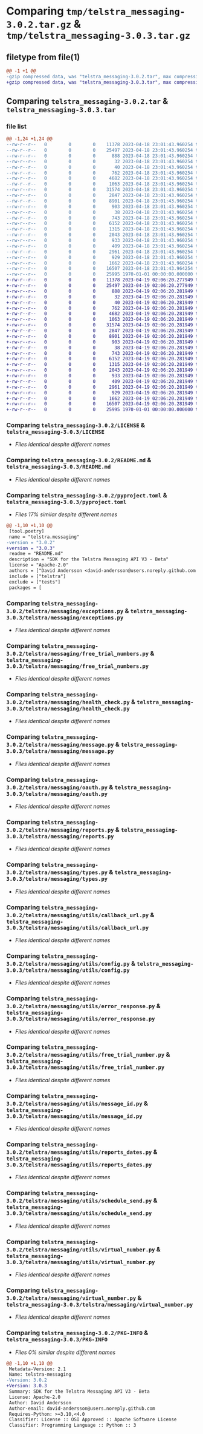 # Comparing `tmp/telstra_messaging-3.0.2.tar.gz` & `tmp/telstra_messaging-3.0.3.tar.gz`

## filetype from file(1)

```diff
@@ -1 +1 @@
-gzip compressed data, was "telstra_messaging-3.0.2.tar", max compression
+gzip compressed data, was "telstra_messaging-3.0.3.tar", max compression
```

## Comparing `telstra_messaging-3.0.2.tar` & `telstra_messaging-3.0.3.tar`

### file list

```diff
@@ -1,24 +1,24 @@
--rw-r--r--   0        0        0    11378 2023-04-18 23:01:43.960254 telstra_messaging-3.0.2/LICENSE
--rw-r--r--   0        0        0    25497 2023-04-18 23:01:43.960254 telstra_messaging-3.0.2/README.md
--rw-r--r--   0        0        0      888 2023-04-18 23:01:43.960254 telstra_messaging-3.0.2/pyproject.toml
--rw-r--r--   0        0        0       32 2023-04-18 23:01:43.960254 telstra_messaging-3.0.2/telstra/__init__.py
--rw-r--r--   0        0        0       40 2023-04-18 23:01:43.960254 telstra_messaging-3.0.2/telstra/messaging/__init__.py
--rw-r--r--   0        0        0      762 2023-04-18 23:01:43.960254 telstra_messaging-3.0.2/telstra/messaging/exceptions.py
--rw-r--r--   0        0        0     4682 2023-04-18 23:01:43.960254 telstra_messaging-3.0.2/telstra/messaging/free_trial_numbers.py
--rw-r--r--   0        0        0     1063 2023-04-18 23:01:43.960254 telstra_messaging-3.0.2/telstra/messaging/health_check.py
--rw-r--r--   0        0        0    31574 2023-04-18 23:01:43.960254 telstra_messaging-3.0.2/telstra/messaging/message.py
--rw-r--r--   0        0        0     2847 2023-04-18 23:01:43.960254 telstra_messaging-3.0.2/telstra/messaging/oauth.py
--rw-r--r--   0        0        0     8901 2023-04-18 23:01:43.960254 telstra_messaging-3.0.2/telstra/messaging/reports.py
--rw-r--r--   0        0        0      903 2023-04-18 23:01:43.960254 telstra_messaging-3.0.2/telstra/messaging/types.py
--rw-r--r--   0        0        0       38 2023-04-18 23:01:43.960254 telstra_messaging-3.0.2/telstra/messaging/utils/__init__.py
--rw-r--r--   0        0        0      743 2023-04-18 23:01:43.960254 telstra_messaging-3.0.2/telstra/messaging/utils/callback_url.py
--rw-r--r--   0        0        0     6152 2023-04-18 23:01:43.960254 telstra_messaging-3.0.2/telstra/messaging/utils/config.py
--rw-r--r--   0        0        0     1315 2023-04-18 23:01:43.960254 telstra_messaging-3.0.2/telstra/messaging/utils/error_response.py
--rw-r--r--   0        0        0     2043 2023-04-18 23:01:43.960254 telstra_messaging-3.0.2/telstra/messaging/utils/free_trial_number.py
--rw-r--r--   0        0        0      933 2023-04-18 23:01:43.960254 telstra_messaging-3.0.2/telstra/messaging/utils/message_id.py
--rw-r--r--   0        0        0      409 2023-04-18 23:01:43.960254 telstra_messaging-3.0.2/telstra/messaging/utils/querystring.py
--rw-r--r--   0        0        0     2961 2023-04-18 23:01:43.960254 telstra_messaging-3.0.2/telstra/messaging/utils/reports_dates.py
--rw-r--r--   0        0        0      929 2023-04-18 23:01:43.960254 telstra_messaging-3.0.2/telstra/messaging/utils/schedule_send.py
--rw-r--r--   0        0        0     1662 2023-04-18 23:01:43.960254 telstra_messaging-3.0.2/telstra/messaging/utils/virtual_number.py
--rw-r--r--   0        0        0    16507 2023-04-18 23:01:43.964254 telstra_messaging-3.0.2/telstra/messaging/virtual_number.py
--rw-r--r--   0        0        0    25995 1970-01-01 00:00:00.000000 telstra_messaging-3.0.2/PKG-INFO
+-rw-r--r--   0        0        0    11378 2023-04-19 02:06:20.277949 telstra_messaging-3.0.3/LICENSE
+-rw-r--r--   0        0        0    25497 2023-04-19 02:06:20.277949 telstra_messaging-3.0.3/README.md
+-rw-r--r--   0        0        0      888 2023-04-19 02:06:20.281949 telstra_messaging-3.0.3/pyproject.toml
+-rw-r--r--   0        0        0       32 2023-04-19 02:06:20.281949 telstra_messaging-3.0.3/telstra/__init__.py
+-rw-r--r--   0        0        0       40 2023-04-19 02:06:20.281949 telstra_messaging-3.0.3/telstra/messaging/__init__.py
+-rw-r--r--   0        0        0      762 2023-04-19 02:06:20.281949 telstra_messaging-3.0.3/telstra/messaging/exceptions.py
+-rw-r--r--   0        0        0     4682 2023-04-19 02:06:20.281949 telstra_messaging-3.0.3/telstra/messaging/free_trial_numbers.py
+-rw-r--r--   0        0        0     1063 2023-04-19 02:06:20.281949 telstra_messaging-3.0.3/telstra/messaging/health_check.py
+-rw-r--r--   0        0        0    31574 2023-04-19 02:06:20.281949 telstra_messaging-3.0.3/telstra/messaging/message.py
+-rw-r--r--   0        0        0     2847 2023-04-19 02:06:20.281949 telstra_messaging-3.0.3/telstra/messaging/oauth.py
+-rw-r--r--   0        0        0     8901 2023-04-19 02:06:20.281949 telstra_messaging-3.0.3/telstra/messaging/reports.py
+-rw-r--r--   0        0        0      903 2023-04-19 02:06:20.281949 telstra_messaging-3.0.3/telstra/messaging/types.py
+-rw-r--r--   0        0        0       38 2023-04-19 02:06:20.281949 telstra_messaging-3.0.3/telstra/messaging/utils/__init__.py
+-rw-r--r--   0        0        0      743 2023-04-19 02:06:20.281949 telstra_messaging-3.0.3/telstra/messaging/utils/callback_url.py
+-rw-r--r--   0        0        0     6152 2023-04-19 02:06:20.281949 telstra_messaging-3.0.3/telstra/messaging/utils/config.py
+-rw-r--r--   0        0        0     1315 2023-04-19 02:06:20.281949 telstra_messaging-3.0.3/telstra/messaging/utils/error_response.py
+-rw-r--r--   0        0        0     2043 2023-04-19 02:06:20.281949 telstra_messaging-3.0.3/telstra/messaging/utils/free_trial_number.py
+-rw-r--r--   0        0        0      933 2023-04-19 02:06:20.281949 telstra_messaging-3.0.3/telstra/messaging/utils/message_id.py
+-rw-r--r--   0        0        0      409 2023-04-19 02:06:20.281949 telstra_messaging-3.0.3/telstra/messaging/utils/querystring.py
+-rw-r--r--   0        0        0     2961 2023-04-19 02:06:20.281949 telstra_messaging-3.0.3/telstra/messaging/utils/reports_dates.py
+-rw-r--r--   0        0        0      929 2023-04-19 02:06:20.281949 telstra_messaging-3.0.3/telstra/messaging/utils/schedule_send.py
+-rw-r--r--   0        0        0     1662 2023-04-19 02:06:20.281949 telstra_messaging-3.0.3/telstra/messaging/utils/virtual_number.py
+-rw-r--r--   0        0        0    16507 2023-04-19 02:06:20.281949 telstra_messaging-3.0.3/telstra/messaging/virtual_number.py
+-rw-r--r--   0        0        0    25995 1970-01-01 00:00:00.000000 telstra_messaging-3.0.3/PKG-INFO
```

### Comparing `telstra_messaging-3.0.2/LICENSE` & `telstra_messaging-3.0.3/LICENSE`

 * *Files identical despite different names*

### Comparing `telstra_messaging-3.0.2/README.md` & `telstra_messaging-3.0.3/README.md`

 * *Files identical despite different names*

### Comparing `telstra_messaging-3.0.2/pyproject.toml` & `telstra_messaging-3.0.3/pyproject.toml`

 * *Files 17% similar despite different names*

```diff
@@ -1,10 +1,10 @@
 [tool.poetry]
 name = "telstra.messaging"
-version = "3.0.2"
+version = "3.0.3"
 readme = "README.md"
 description = "SDK for the Telstra Messaging API V3 - Beta"
 license = "Apache-2.0"
 authors = ["David Andersson <david-andersson@users.noreply.github.com >"]
 include = ["telstra"]
 exclude = ["tests"]
 packages = [
```

### Comparing `telstra_messaging-3.0.2/telstra/messaging/exceptions.py` & `telstra_messaging-3.0.3/telstra/messaging/exceptions.py`

 * *Files identical despite different names*

### Comparing `telstra_messaging-3.0.2/telstra/messaging/free_trial_numbers.py` & `telstra_messaging-3.0.3/telstra/messaging/free_trial_numbers.py`

 * *Files identical despite different names*

### Comparing `telstra_messaging-3.0.2/telstra/messaging/health_check.py` & `telstra_messaging-3.0.3/telstra/messaging/health_check.py`

 * *Files identical despite different names*

### Comparing `telstra_messaging-3.0.2/telstra/messaging/message.py` & `telstra_messaging-3.0.3/telstra/messaging/message.py`

 * *Files identical despite different names*

### Comparing `telstra_messaging-3.0.2/telstra/messaging/oauth.py` & `telstra_messaging-3.0.3/telstra/messaging/oauth.py`

 * *Files identical despite different names*

### Comparing `telstra_messaging-3.0.2/telstra/messaging/reports.py` & `telstra_messaging-3.0.3/telstra/messaging/reports.py`

 * *Files identical despite different names*

### Comparing `telstra_messaging-3.0.2/telstra/messaging/types.py` & `telstra_messaging-3.0.3/telstra/messaging/types.py`

 * *Files identical despite different names*

### Comparing `telstra_messaging-3.0.2/telstra/messaging/utils/callback_url.py` & `telstra_messaging-3.0.3/telstra/messaging/utils/callback_url.py`

 * *Files identical despite different names*

### Comparing `telstra_messaging-3.0.2/telstra/messaging/utils/config.py` & `telstra_messaging-3.0.3/telstra/messaging/utils/config.py`

 * *Files identical despite different names*

### Comparing `telstra_messaging-3.0.2/telstra/messaging/utils/error_response.py` & `telstra_messaging-3.0.3/telstra/messaging/utils/error_response.py`

 * *Files identical despite different names*

### Comparing `telstra_messaging-3.0.2/telstra/messaging/utils/free_trial_number.py` & `telstra_messaging-3.0.3/telstra/messaging/utils/free_trial_number.py`

 * *Files identical despite different names*

### Comparing `telstra_messaging-3.0.2/telstra/messaging/utils/message_id.py` & `telstra_messaging-3.0.3/telstra/messaging/utils/message_id.py`

 * *Files identical despite different names*

### Comparing `telstra_messaging-3.0.2/telstra/messaging/utils/reports_dates.py` & `telstra_messaging-3.0.3/telstra/messaging/utils/reports_dates.py`

 * *Files identical despite different names*

### Comparing `telstra_messaging-3.0.2/telstra/messaging/utils/schedule_send.py` & `telstra_messaging-3.0.3/telstra/messaging/utils/schedule_send.py`

 * *Files identical despite different names*

### Comparing `telstra_messaging-3.0.2/telstra/messaging/utils/virtual_number.py` & `telstra_messaging-3.0.3/telstra/messaging/utils/virtual_number.py`

 * *Files identical despite different names*

### Comparing `telstra_messaging-3.0.2/telstra/messaging/virtual_number.py` & `telstra_messaging-3.0.3/telstra/messaging/virtual_number.py`

 * *Files identical despite different names*

### Comparing `telstra_messaging-3.0.2/PKG-INFO` & `telstra_messaging-3.0.3/PKG-INFO`

 * *Files 0% similar despite different names*

```diff
@@ -1,10 +1,10 @@
 Metadata-Version: 2.1
 Name: telstra-messaging
-Version: 3.0.2
+Version: 3.0.3
 Summary: SDK for the Telstra Messaging API V3 - Beta
 License: Apache-2.0
 Author: David Andersson
 Author-email: david-andersson@users.noreply.github.com 
 Requires-Python: >=3.10,<4.0
 Classifier: License :: OSI Approved :: Apache Software License
 Classifier: Programming Language :: Python :: 3
```

